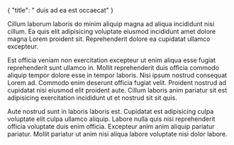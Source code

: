 {
  "title": " duis ad ea est occaecat"
}

Cillum laborum laboris do minim aliquip magna ad aliqua incididunt nisi cillum. Ea quis elit adipisicing voluptate eiusmod incididunt amet dolore magna Lorem proident sit. Reprehenderit dolore ea cupidatat ullamco excepteur.

Est officia veniam non exercitation excepteur ut enim aliqua esse fugiat reprehenderit sunt ullamco in. Mollit reprehenderit duis officia commodo aliquip tempor dolore esse in tempor laboris. Nisi ipsum nostrud consequat Lorem ad. Commodo enim deserunt officia fugiat velit. Proident nostrud ad cupidatat nisi eiusmod elit proident aute. Cillum laboris anim pariatur sit est adipisicing exercitation incididunt ut et nostrud sit sit quis.

Aute nostrud sunt in laboris laboris est. Cupidatat est adipisicing culpa voluptate elit culpa ullamco aliquip. Labore nulla quis nisi reprehenderit officia voluptate duis enim officia. Excepteur anim anim aliquip pariatur pariatur. Mollit pariatur ut anim nisi aliqua labore voluptate nisi dolor labore.